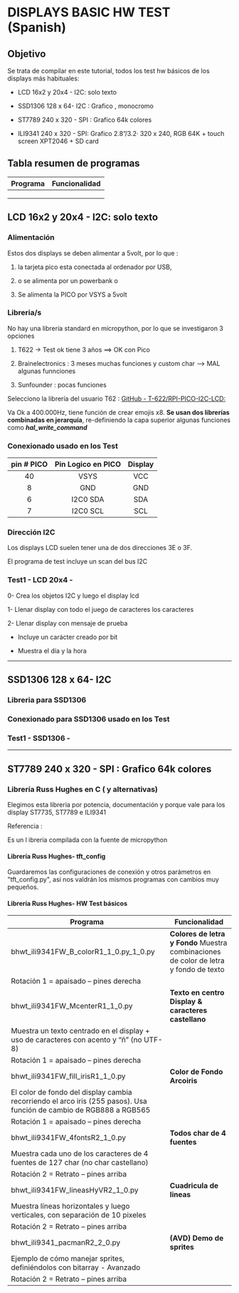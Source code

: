 # DISPLAYS BASIC HW TEST (Spanish)

## Objetivo

Se trata de compilar en este tutorial, todos los test hw básicos de los displays más habituales:

- LCD 16x2 y 20x4 - I2C: solo texto

- SSD1306 128 x 64- I2C : Grafico , monocromo

- ST7789 240 x 320 - SPI : Grafico 64k colores

- ILI9341 240 x 320 - SPI: Grafico 2.8”/3.2· 320 x 240, RGB 64K + touch screen XPT2046 + SD card

## Tabla resumen de programas

| Programa | Funcionalidad |
| -------- | ------------- |
|          |               |
|          |               |
|          |               |

## LCD 16x2 y 20x4 - I2C: solo texto

### Alimentación

Estos dos displays se deben alimentar a 5volt, por lo que :

1. la tarjeta pico esta conectada al ordenador por USB, 

2. o se alimenta por un powerbank o 

3. Se alimenta la PICO por VSYS a 5volt

### Libreria/s

No hay una librería standard en micropython, por lo que se investigaron 3 opciones 

1. T622 -> Test ok tiene 3 años ==> OK con Pico 

2. Brainelectronics : 3 meses muchas funciones y custom char —> MAL algunas funnciones

3. Sunfounder : pocas funciones

Selecciono la librería del usuario T62 : [GitHub - T-622/RPI-PICO-I2C-LCD: ](https://github.com/T-622/RPI-PICO-I2C-LCD)

Va Ok a 400.000Hz, tiene función de crear emojis x8. **Se usan dos librerías combinadas en jerarquía**, re-definiendo la capa superior algunas funciones como ***hal_write_command***



### Conexionado usado en los Test

| pin # PICO | Pin Logico en PICO | Display |
|:----------:|:------------------:|:-------:|
| 40         | VSYS               | VCC     |
| 8          | GND                | GND     |
| 6          | I2C0 SDA           | SDA     |
| 7          | I2C0 SCL           | SCL     |



### Dirección I2C

Los displays LCD suelen tener una de dos direcciones 3E o 3F.

El programa de test incluye un scan del bus I2C

### Test1 - LCD 20x4 -



0- Crea los objetos I2C y luego el display lcd

1- Llenar display con todo el juego de caracteres los caracteres

2- Llenar display con mensaje de prueba

- Incluye un carácter creado por bit

- Muestra el día y la hora

---

## SSD1306 128 x 64- I2C

### Libreria para SSD1306

### Conexionado para SSD1306 usado en los Test

### Test1 - SSD1306 -

---

## ST7789 240 x 320 - SPI : Grafico 64k colores

### Librería Russ Hughes en C ( y alternativas)

Elegimos esta libreria por potencia, documentación y porque vale para los display ST7735, ST7789 e ILI9341

Referencia :

Es un l ibreria compilada con la fuente de micropython

#### Librería Russ Hughes- tft_config

Guardaremos las configuraciones de conexión y otros parámetros en "tft_config.py", asi nos valdrán los mismos programas con cambios muy pequeños. 

#### 

#### Librería Russ Hughes- HW Test básicos

| Programa                                                                                                            | Funcionalidad                                                                         |
| ------------------------------------------------------------------------------------------------------------------- | ------------------------------------------------------------------------------------- |
| bhwt_ili9341FW_B_colorR1_1_0.py_1_0.py                                                                              | **Colores de letra y Fondo** Muestra combinaciones de color de letra y fondo de texto |
| Rotación 1 = apaisado – pines derecha                                                                               |                                                                                       |
| bhwt_ili9341FW_McenterR1_1_0.py                                                                                     | **Texto en centro Display & caracteres castellano**                                   |
| Muestra un texto centrado en el display + uso de caracteres con acento y “ñ” (no UTF-8)                             |                                                                                       |
| Rotación 1 = apaisado – pines derecha                                                                               |                                                                                       |
| bhwt_ili9341FW_fill_irisR1_1_0.py                                                                                   | **Color de Fondo Arcoiris**                                                           |
| El color de fondo del display cambia recorriendo el arco iris (255 pasos). Usa función de cambio de RGB888 a RGB565 |                                                                                       |
| Rotación 1 = apaisado – pines derecha                                                                               |                                                                                       |
| bhwt_ili9341FW_4fontsR2_1_0.py                                                                                      | **Todos char de 4 fuentes**                                                           |
| Muestra cada uno de los caracteres de 4 fuentes de 127 char (no char castellano)                                    |                                                                                       |
| Rotación 2 = Retrato – pines arriba                                                                                 |                                                                                       |
| bhwt_ili9341FW_lineasHyVR2_1_0.py                                                                                   | **Cuadricula de lineas**                                                              |
| Muestra líneas horizontales y luego verticales, con separación de 10 pixeles                                        |                                                                                       |
| Rotación 2 = Retrato – pines arriba                                                                                 |                                                                                       |
| bhwt_ili9341_pacmanR2_2_0.py                                                                                        | **(AVD) Demo de sprites**                                                             |
| Ejemplo de cómo manejar sprites, definiéndolos con bitarray - Avanzado                                              |                                                                                       |
| Rotación 2 = Retrato – pines arriba                                                                                 |                                                                                       |
